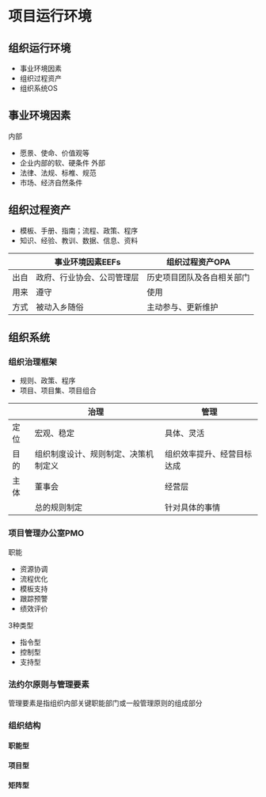 # 项目运行环境
## 组织运行环境
* 事业环境因素
* 组织过程资产
* 组织系统OS
## 事业环境因素
内部
* 愿景、使命、价值观等
* 企业内部的软、硬条件
外部
* 法律、法规、标椎、规范
* 市场、经济自然条件

## 组织过程资产
* 模板、手册、指南；流程、政策、程序
* 知识、经验、教训、数据、信息、资料

||事业环境因素EEFs|组织过程资产OPA|
|--|--|--|
|出自|政府、行业协会、公司管理层|历史项目团队及各自相关部门|
|用来|遵守|使用|
|方式|被动入乡随俗|主动参与、更新维护|
## 组织系统
### 组织治理框架
* 规则、政策、程序
* 项目、项目集、项目组合
 
 ||治理|管理|
 |-|-|-|
 |定位|宏观、稳定|具体、灵活|
 |目的|组织制度设计、规则制定、决策机制定义|组织效率提升、经营目标达成|
 |主体|董事会|经营层|
 ||总的规则制定|针对具体的事情|
### 项目管理办公室PMO
职能
* 资源协调
* 流程优化
* 模板支持
* 跟踪预警
* 绩效评价

3种类型
* 指令型
* 控制型
* 支持型

### 法约尔原则与管理要素
管理要素是指组织内部关键职能部门或一般管理原则的组成部分

### 组织结构
#### 职能型
#### 项目型
#### 矩阵型
